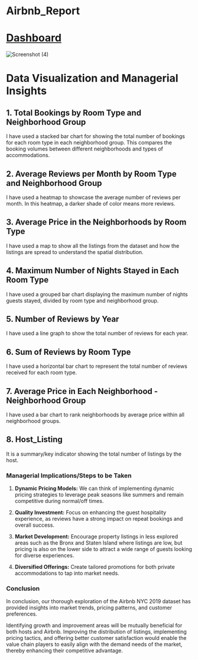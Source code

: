 # Airbnb_Report

# [Dashboard](https://public.tableau.com/app/profile/harsha.buddana/viz/NewYorkCityAirbnb_17031667816860/Final_Dashboard?publish=yes)

![Screenshot (4)](https://github.com/hbuddana/Airbnb_Report/assets/65592890/6ee38345-262a-4e84-9b27-097865749989)

# Data Visualization and Managerial Insights

## 1. Total Bookings by Room Type and Neighborhood Group
I have used a stacked bar chart for showing the total number of bookings for each room type in each neighborhood group. This compares the booking volumes between different neighborhoods and types of accommodations.

## 2. Average Reviews per Month by Room Type and Neighborhood Group
I have used a heatmap to showcase the average number of reviews per month. In this heatmap, a darker shade of color means more reviews.

## 3. Average Price in the Neighborhoods by Room Type
I have used a map to show all the listings from the dataset and how the listings are spread to understand the spatial distribution.

## 4. Maximum Number of Nights Stayed in Each Room Type
I have used a grouped bar chart displaying the maximum number of nights guests stayed, divided by room type and neighborhood group.

## 5. Number of Reviews by Year
I have used a line graph to show the total number of reviews for each year.

## 6. Sum of Reviews by Room Type
I have used a horizontal bar chart to represent the total number of reviews received for each room type.

## 7. Average Price in Each Neighborhood - Neighborhood Group
I have used a bar chart to rank neighborhoods by average price within all neighborhood groups.

## 8. Host_Listing
It is a summary/key indicator showing the total number of listings by the host.

### Managerial Implications/Steps to be Taken
1. **Dynamic Pricing Models:** We can think of implementing dynamic pricing strategies to leverage peak seasons like summers and remain competitive during normal/off times.

2. **Quality Investment:** Focus on enhancing the guest hospitality experience, as reviews have a strong impact on repeat bookings and overall success.

3. **Market Development:** Encourage property listings in less explored areas such as the Bronx and Staten Island where listings are low, but pricing is also on the lower side to attract a wide range of guests looking for diverse experiences.

4. **Diversified Offerings:** Create tailored promotions for both private accommodations to tap into market needs.

### Conclusion
In conclusion, our thorough exploration of the Airbnb NYC 2019 dataset has provided insights into market trends, pricing patterns, and customer preferences.

Identifying growth and improvement areas will be mutually beneficial for both hosts and Airbnb. Improving the distribution of listings, implementing pricing tactics, and offering better customer satisfaction would enable the value chain players to easily align with the demand needs of the market, thereby enhancing their competitive advantage.
